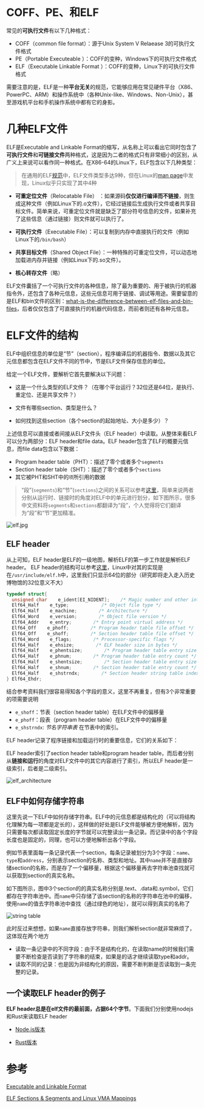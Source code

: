 # COFF、PE、和ELF

常见的**可执行文件**有以下几种格式：

* COFF（common file format）：源于Unix System V Relaease 3的可执行文件格式
* PE（Portable Executeable ）：COFF的变种，Windows下的可执行文件格式
* ELF（Executable Linkable Format ）：COFF的变种，Linux下的可执行文件格式

需要注意的是，ELF是一种**平台无关**的规范，它能够应用在常见硬件平台（X86、PowerPC、ARM）和操作系统中（各种Unix-like、Windows、Non-Unix），甚至游戏机平台和手机操作系统中都有它的身影。

# 几种ELF文件

ELF是Executable and Linkable Format的缩写，从名称上可以看出它同时包含了**可执行文件**和**可链接文件**两种格式，这是因为二者的格式只有非常细小的区别，从广义上来说可以看作同一种格式。在X86-64的Linux下，ELF包含以下几种类型：

> 在通用的ELF[规范](https://en.wikipedia.org/wiki/Executable_and_Linkable_Format)中，ELF文件类型多达9种，但在Linux的[man page](https://man7.org/linux/man-pages/man5/elf.5.html)中发现，Linux似乎只实现了其中4种

* **可重定位文件**（Relocatable File）  ：如果源码**仅仅进行编译而不链接**，则生成这种文件（例如Linux下的.o文件），它经过链接后生成执行文件或者共享目标文件。简单来说，可重定位文件就是缺乏了部分符号信息的文件，如果补充了这些信息（通过链接）则文件就可以执行了。

* **可执行文件**（Executable File）：可以复制到内存中直接执行的文件（例如Linux下的`/bin/bash`）

* **共享目标文件**（Shared Object File）：一种特殊的可重定位文件，可以动态地加载进内存并链接（例如Linux下的.so文件）。

* **核心转存文件**（略）

ELF文件囊括了一个可执行文件的各种信息，除了最为重要的、用于被执行的机器指令外，还包含了各种元信息，这些元信息可用于链接、调试等用途。需要留意的是ELF和bin文件的区别：[what-is-the-difference-between-elf-files-and-bin-files](https://stackoverflow.com/questions/2427011/what-is-the-difference-between-elf-files-and-bin-files)，后者仅仅包含了可直接执行的机器代码信息，而前者则还有各种元信息。

# ELF文件的结构

ELF中组织信息的单位是“节”（section），程序编译后的机器指令、数据以及其它元信息都包含在ELF文件不同的节中，节是ELF文件保存信息的单位。

给定一个ELF文件，要解析它首先要解决以下问题：

* 这是一个什么类型的ELF文件？（在哪个平台运行？32位还是64位，是执行、重定位、还是共享文件？）

* 文件有哪些section、类型是什么？

* 如何找到这些section（各个section的起始地址、大小是多少）？

上述信息可以直接或者间接从ELF文件头（ELF header）中读取。从整体来看ELF可以分为两部分：ELF header和file data。ELF header包含了ELF的概要元信息，而file data包含以下数据：

* Program header table（PHT）：描述了零个或者多个`segments`
* Section header table（SHT）：描述了零个或者多个`sections`
* 其它被PHT和SHT中的`项`所引用的数据

> “段”(`segments`)和“节”(`sections`)之间的关系可以参考[这里](https://stackoverflow.com/questions/14361248/whats-the-difference-of-section-and-segment-in-elf-file-format)，简单来说两者分别从运行时、链接时的角度对ELF中的单元进行划分，如下图所示，很多中文资料将`segments`和`sections`都翻译为“段”，个人觉得将它们翻译为“段”和“节”更加精准。

![elf.jpg](../../imgs/elf.jpg)

## ELF header

从上可知，ELF header是ELF的一级地图，解析ELF的第一步工作就是解析ELF header。 ELF header的结构可以参考[这里](https://en.wikipedia.org/wiki/Executable_and_Linkable_Format)，Linux中对其的实现是在`/usr/include/elf.h`中，这里我们只显示64位的部分（研究即将走入走入历史博物馆的32位意义不大）

```C
typedef struct{
  unsigned char    e_ident[EI_NIDENT];    /* Magic number and other info */
  Elf64_Half    e_type;            /* Object file type */
  Elf64_Half    e_machine;        /* Architecture */
  Elf64_Word    e_version;        /* Object file version */
  Elf64_Addr    e_entry;        /* Entry point virtual address */
  Elf64_Off    e_phoff;        /* Program header table file offset */
  Elf64_Off    e_shoff;        /* Section header table file offset */
  Elf64_Word    e_flags;        /* Processor-specific flags */
  Elf64_Half    e_ehsize;        /* ELF header size in bytes */
  Elf64_Half    e_phentsize;        /* Program header table entry size */
  Elf64_Half    e_phnum;        /* Program header table entry count */
  Elf64_Half    e_shentsize;        /* Section header table entry size */
  Elf64_Half    e_shnum;        /* Section header table entry count */
  Elf64_Half    e_shstrndx;        /* Section header string table index */
} Elf64_Ehdr;
```

结合参考资料我们很容易得知各个字段的意义，这里不再重复，但有3个非常重要的项需要说明

* `e_shoff`：节表（section header table）在ELF文件中的偏移量
* `e_phoff`：段表（program header table）在ELF文件中的偏移量
* `e_shstrndx`: *节名字符串表* 在节表中的索引。

ELF header记录了程序链接和加载运行时的重要信息，它们的关系如下：

ELF header索引了section header table和program header table，而后者分别从**链接和运行**的角度对ELF文件中的其它内容进行了索引，所以ELF header是一级索引，后者是二级索引。

![elf_architecture](../../imgs/elf_architecture.jpg)

## ELF中如何存储字符串

这里先说一下ELF中如何存储字符串。ELF中的元信息都是结构化的（可以将结构化理解为每一项都是定长的），这样做的好处是ELF文件能够被方便地解析，因为只需要每次都读取固定长度的字节就可以完整读出一条记录。而记录中的各个字段长度也是固定的，同理，也可以方便地解析出各个字段。

例如节表里面每一条记录代表一个section，每条记录被划分为3个字段：`name`、`type`和`address`，分别表示section的名称、类型和地址。其中`name`并不是直接存储section的名称，而是存了一个偏移量，根据这个偏移量再去字符串池查找就可以获取到section的真实名称。  

如下图所示，图中3个section的的真实名称分别是.text、.data和.symbol，它们都存在字符串池中。而`name`中只存储了该section的名称的字符串在池中的偏移，使用`name`的值去字符串池中查找（通过绿色的地址），就可以得到真实的名称了

![string table](../../imgs/str_table.jpg)

此时反过来想想，如果`name`直接存放字符串，则我们解析section就非常麻烦了，这体现在两个地方

* 读取一条记录中的不同字段：由于不是结构化的，在读取name的时候我们需要不断检查是否读到了字符串的结束，如果是的话才继续读取type和addr。
* 读取不同的记录：也是因为非结构化的原因，需要不断判断是否读取到一条完整的记录。

## 一个读取ELF header的例子

**ELF header总是在elf文件的最前面，占据64个字节**。下面我们分别使用nodejs和Rust来读取ELF header

* [Node.js版本](./js_read_elf.md)

* [Rust版本](https://github.com/youth7/read_elf/blob/main/src/section/section_entry.rs)

# 参考

[Executable and Linkable Format](https://en.wikipedia.org/wiki/Executable_and_Linkable_Format)

[ELF Sections & Segments and Linux VMA Mappings](https://web.archive.org/web/20171129031316/http://nairobi-embedded.org/040_elf_sec_seg_vma_mappings.html)
